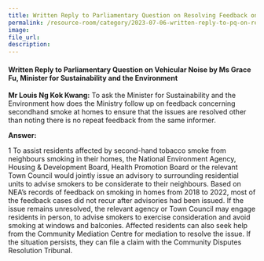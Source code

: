 ```yaml
---  
title: Written Reply to Parliamentary Question on Resolving Feedback on Second Hand Smoke by Ms Grace Fu, Minister for Sustainability and the Environment
permalink: /resource-room/category/2023-07-06-written-reply-to-pq-on-resolving-feedback-on-second-hand-smoke
image:  
file_url:  
description:  
---  
```

#### Written Reply to Parliamentary Question on Vehicular Noise by Ms Grace Fu, Minister for Sustainability and the Environment

**Mr Louis Ng Kok Kwang:** To ask the Minister for Sustainability and the Environment how does the Ministry follow up on feedback concerning secondhand smoke at homes to ensure that the issues are resolved other than noting there is no repeat feedback from the same informer.

**Answer:**

1 To assist residents affected by second-hand tobacco smoke from neighbours smoking in their homes, the National Environment Agency, Housing & Development Board, Health Promotion Board or the relevant Town Council would jointly issue an advisory to surrounding residential units to advise smokers to be considerate to their neighbours. Based on NEA’s records of feedback on smoking in homes from 2018 to 2022, most of the feedback cases did not recur after advisories had been issued. If the issue remains unresolved, the relevant agency or Town Council may engage residents in person, to advise smokers to exercise consideration and avoid smoking at windows and balconies. Affected residents can also seek help from the Community Mediation Centre for mediation to resolve the issue. If the situation persists, they can file a claim with the Community Disputes Resolution Tribunal.
